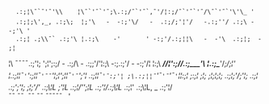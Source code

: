       .:;¦\¯`¯'¯'\\    ¦\¯`'¯`'¯;\.:;/¯`'¯`,¯'/¦:;/¯`'¯`'¯/\¯`'¯`'\'\_ '
      .:;¦;\',_, .:;\;  ¦;'\   -  -:;'\/   -  .:;/;'¦'/   -.:;''/ .:;\ -   -;'\ '
      .:;¦ .;\\¯` .:;'\ ¦.:;\    -'       ' -:;'/.:;¦¦\   -  -'\  .:;¦;  -   ;¦
¦\ ¯¯¯¯\.:;'¦;      ';¦';\:;/  -  .:;/\  -  .:;\;'/'¦:;\    -:;\.:;'/  - -:;'/¦
¦:;\ ____\/_____/¦':;/_____/.:;\___'_\ ¦.:;\____'\/____;/;¦'
¦.:;¦¦¯`'`':;¦¦¯`'¯¯`'¦;¦';¦¦¯`'¯`';'¦  .:;¦¦¯`'¯:;'¦ ;\.:;¦¦¯`'¯`'¯`'¯`'`¦¦:;¦
;\:;¦      ;¦;       ;¦;¦;¦;     .:;¦;'/\;'¦;    .:;¦ .:;'\;'¦;             ;¦;'/'
.:;\¦L_   ;'¦L_  .:;¦/'';¦L_  .:;'¦/.:;\¦L_  .:;¦'  .:;\¦L, _      .:;'¦/  
         ¯¯     ¯¯          ¯¯           ¯¯               ¯¯¯¯¯   
                                                                            '
